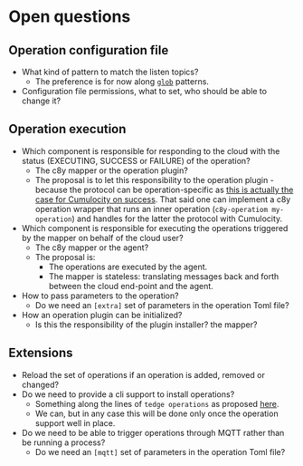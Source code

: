 # Open questions

## Operation configuration file
* What kind of pattern to match the listen topics?
  * The preference is for now along [`glob`](https://docs.rs/glob/latest/glob/) patterns.
* Configuration file permissions, what to set, who should be able to change it?
  
## Operation execution
* Which component is responsible for responding to the cloud with the status (EXECUTING, SUCCESS or FAILURE) of the operation?
  * The c8y mapper or the operation plugin?
  * The proposal is to let this responsibility to the operation plugin - because the protocol can be operation-specific
    as [this is actually the case for Cumulocity on success](https://cumulocity.com/guides/device-sdk/mqtt/#updating-operations).
    That said one can implement a c8y operation wrapper that runs an inner operation (`c8y-operatiom my-operation`)
    and handles for the latter the protocol with Cumulocity.
* Which component is responsible for executing the operations triggered by the mapper on behalf of the cloud user?
  * The c8y mapper or the agent?
  * The proposal is:
     * The operations are executed by the agent.
     * The mapper is stateless: translating messages back and forth between the cloud end-point and the agent.
* How to pass parameters to the operation?
  * Do we need an `[extra]` set of parameters in the operation Toml file?
* How an operation plugin can be initialized?
  * Is this the responsibility of the plugin installer? the mapper?

## Extensions
* Reload the set of operations if an operation is added, removed or changed?
* Do we need to provide a cli support to install operations?
  * Something along the lines of `tedge operations` as proposed [here](./command-line-support.md).
  * We can, but in any case this will be done only once the operation support well in place.
* Do we need to be able to trigger operations through MQTT rather than be running a process?
  * Do we need an `[mqtt]` set of parameters in the operation Toml file?
